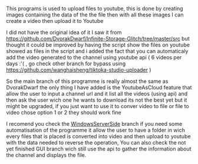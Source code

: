 This programs is used  to upload files to youtube, this is done by creating images containing the data of the the file then with all these images I can create a video then upload it to Youtube 

I did not have the original idea of it I saw it from https://github.com/DvorakDwarf/Infinite-Storage-Glitch/tree/master/src but thought it could be improved by having the script show the files on youtube showed as files in the script and i added the fact that you can automaticaly add the video generated to the channel using youtube api ( 6 videos per days :'( , go check other branch for bypass using https://github.com/wanghaisheng/tiktoka-studio-uploader )

So the main branch of this programme is really almost the same as DvorakDwarf the only thing I have added is the YoutubeAsCloud feature that allow the user to input a channel url and it list all the videos (using api) and then ask the user wich one he wants to download its not the best yet but it might be upgraded, if you just want to use it to conver video to file or file to video chose option 1 or 2 they should work fine

I recomend you check the [WindowsServerSide](https://github.com/SyRoxS1/Ultimate-Youtube-File-Uploader/blob/main/Srv-Win/README.md) branch if you need some automatisation of the programme it allow the user to have a folder in wich every files that is placed is converted into video and then upload to youtube with the data needed to reverse the operation, You can also check the not yet finished GUI branch wich still use the api to gather the information about the channel and displays the file.
